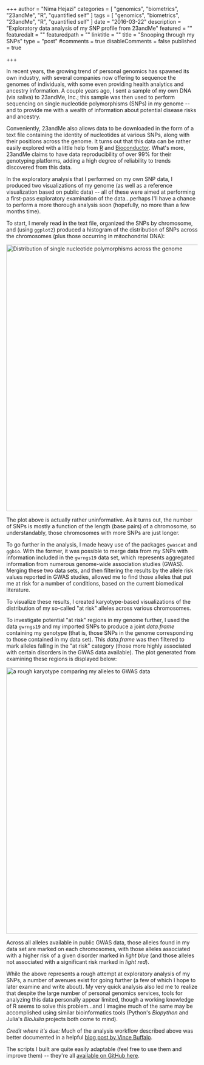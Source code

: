 +++
author = "Nima Hejazi"
categories = [ "genomics", "biometrics", "23andMe", "R", "quantified self" ]
tags = [ "genomics", "biometrics", "23andMe", "R", "quantified self" ]
date = "2016-03-22"
description = "Exploratory data analysis of my SNP profile from 23andMe"
featured = ""
featuredalt = ""
featuredpath = ""
linktitle = ""
title = "Snooping through my SNPs"
type = "post"
#comments = true
disableComments = false
published = true

+++

In recent years, the growing trend of personal genomics has spawned its own
industry, with several companies now offering to sequence the genomes of
individuals, with some even providing health analytics and ancestry information.
A couple years ago, I sent a sample of my own DNA (via saliva) to 23andMe, Inc.;
this sample was then used to perform sequencing on single nucleotide
polymorphisms (SNPs) in my genome -- and to provide me with a wealth of
information about potential disease risks and ancestry.

Conveniently, 23andMe also allows data to be downloaded in the form of a text
file containing the identity of nucleotides at various SNPs, along with their
positions across the genome. It turns out that this data can be rather easily
explored with a little help from [R](https://www.r-project.org/) and
[Bioconductor](https://www.bioconductor.org/). What's more, 23andMe claims to
have data reproducibility of over 99% for their genotyping platforms, adding a
high degree of reliability to trends discovered from this data.

In the exploratory analysis that I performed on my own SNP data, I produced two
visualizations of my genome (as well as a reference visualization based on
public data) -- all of these were aimed at performing a first-pass exploratory
examination of the data...perhaps I'll have a chance to perform a more thorough
analysis soon (hopefully, no more than a few months time).

To start, I merely read in the text file, organized the SNPs by chromosome, and
(using `ggplot2`) produced a histogram of the distribution of SNPs across the
chromosomes (plus those occurring in mitochondrial DNA):

<img src="../../img/main/snp_distribution.jpg"
alt="Distribution of single nucleotide polymorphisms across the genome"
width="700" height="700">

The plot above is actually rather uninformative. As it turns out, the number of
SNPs is mostly a function of the length (base pairs) of a chromosome, so
understandably, those chromosomes with more SNPs are just longer.

To go further in the analysis, I made heavy use of the packages `gwascat` and
`ggbio`. With the former, it was possible to merge data from my SNPs with
information included in the `gwrngs19` data set, which represents aggregated
information from numerous genome-wide association studies (GWAS). Merging these
two data sets, and then filtering the results by the allele risk values reported
in GWAS studies, allowed me to find those alleles that put me at risk for a
number of conditions, based on the current biomedical literature.

To visualize these results, I created karyotype-based visualizations of the
distribution of my so-called "at risk" alleles across various chromosomes.

To investigate potential "at risk" regions in my genome further, I used the data
`gwrngs19` and my imported SNPs to produce a joint _data.frame_ containing my
genotype (that is, those SNPs in the genome corresponding to those contained in
my data set). This _data.frame_ was then filtered to mark alleles falling in the
"at risk" category (those more highly associated with certain disorders in the
GWAS data available). The plot generated from examining these regions is
displayed below:

<img src="../../img/main/risk_karyotype.jpg"
alt="a rough karyotype comparing my alleles to GWAS data"  width="700"
height="700">

Across all alleles available in public GWAS data, those alleles found in my data
set are marked on each chromosomes, with those alleles associated with a higher
risk of a given disorder marked in _light blue_ (and those alleles not
associated with a significant risk marked in _light red_).

While the above represents a rough attempt at exploratory analysis of my SNPs, a
number of avenues exist for going further (a few of which I hope to later
examine and write about). My very quick analysis also led me to realize that
despite the large number of personal genomics services, tools for analyzing this
data personally appear limited, though a working knowledge of R seems to solve
this problem...and I imagine much of the same may be accomplished using similar
bioinformatics tools (Python's _Biopython_ and Julia's _BioJulia_ projects both
come to mind).

_Credit where it's due:_ Much of the analysis workflow described above was
better documented in a helpful [blog post by Vince
Buffalo](http://www.vincebuffalo.com/blog/2012/03/12/using-bioconductor-to-analyze-your-23andme-data.html).

The scripts I built are quite easily adaptable (feel free to use them and
improve them) -- they're all [available on GitHub
here](https://github.com/nhejazi/23-and-i).

